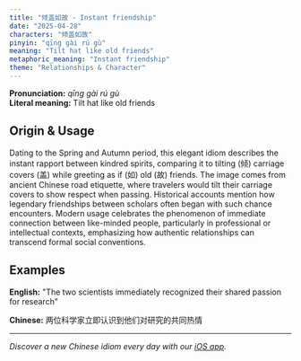 ```yaml
---
title: "倾盖如故 - Instant friendship"
date: "2025-04-28"
characters: "倾盖如故"
pinyin: "qīng gài rú gù"
meaning: "Tilt hat like old friends"
metaphoric_meaning: "Instant friendship"
theme: "Relationships & Character"
---
```


**Pronunciation:** *qīng gài rú gù*  
**Literal meaning:** Tilt hat like old friends

## Origin & Usage

Dating to the Spring and Autumn period, this elegant idiom describes the instant rapport between kindred spirits, comparing it to tilting (倾) carriage covers (盖) while greeting as if (如) old (故) friends. The image comes from ancient Chinese road etiquette, where travelers would tilt their carriage covers to show respect when passing. Historical accounts mention how legendary friendships between scholars often began with such chance encounters. Modern usage celebrates the phenomenon of immediate connection between like-minded people, particularly in professional or intellectual contexts, emphasizing how authentic relationships can transcend formal social conventions.

## Examples

**English:** "The two scientists immediately recognized their shared passion for research"

**Chinese:** 两位科学家立即认识到他们对研究的共同热情

---

*Discover a new Chinese idiom every day with our [iOS app](https://apps.apple.com/us/app/daily-chinese-idioms/id6740611324).*
